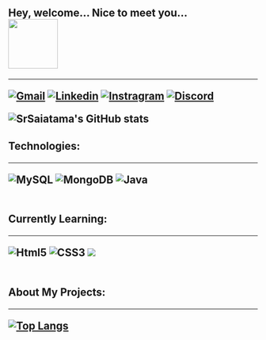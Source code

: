 
<h2> Hey, welcome... Nice to meet you...
<div style="display: inline_block"> 
     <img src="https://media.tenor.com/HmbBSvvOPBgAAAAC/saittama-one.gif"width="100px">
</div>
<hr>

[![Gmail](https://img.shields.io/badge/Gmail-D14836?style=for-the-badge&logo=gmail&logoColor=white&link=mailto:brunoeliakim.10@gmail.com)](mailto:brunoeliakim.10@gmail.com)
[![Linkedin](https://img.shields.io/badge/LinkedIn-0077B5?style=for-the-badge&logo=linkedin&logoColor=white)](https://www.linkedin.com/in/brunoeliakim/)
[![Instragram](https://img.shields.io/badge/Instagram-E4405F?style=for-the-badge&logo=instagram&logoColor=white)](https://www.instagram.com/sr_saitama_h10/)
[![Discord](https://img.shields.io/badge/Discord-7289DA?style=for-the-badge&logo=discord&logoColor=white)](MrHolmes#4049)

![SrSaiatama's GitHub stats](https://github-readme-stats.vercel.app/api?username=SrSaitama&show_icons=true&theme=algolia)



<h2>Technologies: 
<hr>
<div style="display: inline_block">
    <img/ alt="MySQL" src="https://img.shields.io/badge/MySQL-005C84?style=for-the-badge&logo=mysql&logoColor=white">
    <img/ alt="MongoDB" src="https://img.shields.io/badge/MongoDB-4EA94B?style=for-the-badge&logo=mongodb&logoColor=white">
    <img/ aling="center" alt="Java" src="https://img.shields.io/badge/Java-ED8B00?style=for-the-badge&logo=java&logoColor=white">
</div></br>


<h2>Currently Learning:
<hr>

<div style="display: inline_block">
    <img/ aling="center" alt="Html5" src="https://img.shields.io/badge/HTML5-E34F26?style=for-the-badge&logo=html5&logoColor=white">
    <img/ aling="center" alt="CSS3" src="https://img.shields.io/badge/CSS3-1572B6?style=for-the-badge&logo=css3&logoColor=white">
    <img/ src="https://img.shields.io/badge/JavaScript-323330?style=for-the-badge&logo=javascript&logoColor=F7DF1E">
</div></br>


<h2>About My Projects:
<hr>

[![Top Langs](https://github-readme-stats.vercel.app/api/top-langs/?username=SrSaitama)](https://github.com/SrSaitama/github-readme-stats)





<!--

### Olá, pode me chamar de SrSaitama 👨🏻‍🦲

[![Instragram](https://img.shields.io/badge/Instagram-E4405F?style=for-the-badge&logo=instagram&logoColor=white)](https://www.instagram.com/sr_saitama_h10/)

![SrSaiatama's GitHub stats](https://github-readme-stats.vercel.app/api?username=SrSaitama&show_icons=true&theme=algolia)


### Tecnologia que costumo usar:

<div style="display: inline_block"><br/> 
    <img/ aling="center" alt="MySQL" src="https://img.shields.io/badge/MySQL-005C84?style=for-the-badge&logo=mysql&logoColor=white">
</div></br>


### Sistemas Operacionais que sei ultilizar:
<div style="display: inline_block">
    <img/ aling="center" alt="Ubuntu" src="https://img.shields.io/badge/Ubuntu-E95420?style=for-the-badge&logo=ubuntu&logoColor=white">
    <img/ aling="center" alt="Windows" src="https://img.shields.io/badge/Windows-0078D6?style=for-the-badge&logo=windows&logoColor=white">
</div></br>

##

### Programas que utilizo:
<div style="display: inline_block">
    <img/ aling="center" alt="Excel" src="https://img.shields.io/badge/Microsoft_Excel-217346?style=for-the-badge&logo=microsoft-excel&logoColor=white">
    <img/ aling="center" alt="PowerPoint" src="https://img.shields.io/badge/Microsoft_PowerPoint-B7472A?style=for-the-badge&logo=microsoft-powerpoint&logoColor=white">
    <img/ aling="center" alt="Word" src="https://img.shields.io/badge/Microsoft_Word-2B579A?style=for-the-badge&logo=microsoft-word&logoColor=white">
</div></br>

##

### Tecnologias que estou aprendendo:

<div style="display: inline_block"><br/> 
    <img/ aling="center" alt="Java" src="https://img.shields.io/badge/Java-ED8B00?style=for-the-badge&logo=java&logoColor=white">
    <img/ aling="center" alt="Html5" src="https://img.shields.io/badge/HTML5-E34F26?style=for-the-badge&logo=html5&logoColor=white">
    <img/ aling="center" alt="CSS3" src="https://img.shields.io/badge/CSS3-1572B6?style=for-the-badge&logo=css3&logoColor=white">

</div></br>

[![Top Langs](https://github-readme-stats.vercel.app/api/top-langs/?username=SrSaitama)](https://github.com/SrSaitama/github-readme-stats)
